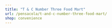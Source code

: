 ```yaml
---
title: "T & C Number Three Food Mart"
url: /pensacola/t-and-c-number-three-food-mart/
shop: convenience
---
```

